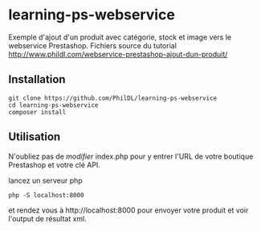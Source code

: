 # learning-ps-webservice

Exemple d'ajout d'un produit avec catégorie, stock et image vers le webservice Prestashop.
Fichiers source du tutorial http://www.phildl.com/webservice-prestashop-ajout-dun-produit/

## Installation

```
git clone https://github.com/PhilDL/learning-ps-webservice
cd learning-ps-webservice
composer install
```

## Utilisation

N'oubliez pas de *modifier* index.php pour y entrer l'URL de votre boutique Prestashop et votre clé API.

lancez un serveur php

```
php -S localhost:8000
```

et rendez vous à http://localhost:8000 pour envoyer votre produit et voir l'output de résultat xml.